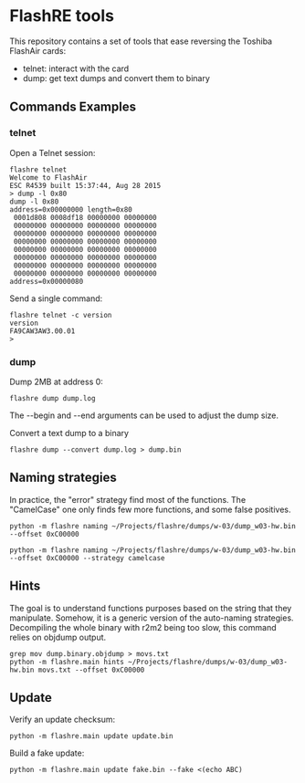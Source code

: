 # FlashRE tools

This repository contains a set of tools that ease reversing the Toshiba FlashAir
cards:
- telnet: interact with the card
- dump: get text dumps and convert them to binary

## Commands Examples

### telnet

Open a Telnet session:
```
flashre telnet
Welcome to FlashAir
ESC R4539 built 15:37:44, Aug 28 2015
> dump -l 0x80
dump -l 0x80
address=0x00000000 length=0x80
 0001d808 0008df18 00000000 00000000
 00000000 00000000 00000000 00000000
 00000000 00000000 00000000 00000000
 00000000 00000000 00000000 00000000
 00000000 00000000 00000000 00000000
 00000000 00000000 00000000 00000000
 00000000 00000000 00000000 00000000
 00000000 00000000 00000000 00000000
address=0x00000080
```

Send a single command:
```
flashre telnet -c version
version
FA9CAW3AW3.00.01
> 
```

### dump

Dump 2MB at address 0:
```
flashre dump dump.log
```
The --begin and --end arguments can be used to adjust the dump size.

Convert a text dump to a binary
```
flashre dump --convert dump.log > dump.bin
```

## Naming strategies

In practice, the "error" strategy find most of the functions. The "CamelCase"
one only finds few more functions, and some false positives.

```
python -m flashre naming ~/Projects/flashre/dumps/w-03/dump_w03-hw.bin --offset 0xC00000
```

```
python -m flashre naming ~/Projects/flashre/dumps/w-03/dump_w03-hw.bin --offset 0xC00000 --strategy camelcase
```

## Hints

The goal is to understand functions purposes based on the string that they
manipulate. Somehow, it is a generic version of the auto-naming strategies.
Decompiling the whole binary with r2m2 being too slow, this command relies on
objdump output.

```
grep mov dump.binary.objdump > movs.txt
python -m flashre.main hints ~/Projects/flashre/dumps/w-03/dump_w03-hw.bin movs.txt --offset 0xC00000
```

## Update

Verify an update checksum:
```
python -m flashre.main update update.bin
```

Build a fake update:
```
python -m flashre.main update fake.bin --fake <(echo ABC)
```
